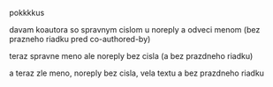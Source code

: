 pokkkkus

davam koautora so spravnym cislom u noreply a odveci menom (bez prazneho riadku pred co-authored-by)

teraz spravne meno ale noreply bez cisla (a bez prazdneho riadku)

a teraz zle meno, noreply bez cisla, vela textu a bez prazdneho riadku
